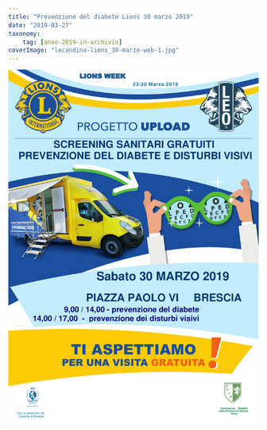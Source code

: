 ```yaml
---
title: "Prevenzione del diabete Lions 30 marzo 2019"
date: "2019-03-27"
taxonomy: 
    tag: [anno-2019-in-archivio]
coverImage: "locandina-lions_30-marzo-web-1.jpg"
---
```


![](images/locandina-lions_30-marzo-web-1.jpg)
